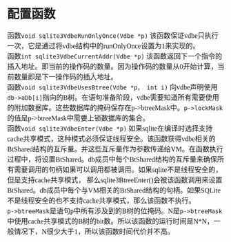 # 配置函数
<font face="微软雅黑" size="3px">

函数`void sqlite3VdbeRunOnlyOnce(Vdbe *p)`
该函数保证vdbe只执行一次，它是通过将vdbe结构中的runOnlyOnce设置为1来实现的。  
函数`int sqlite3VdbeCurrentAddr(Vdbe *p)`
该函数返回下一个指令的插入地址。即当前的操作码的数量。因为操作码的数量从0开始计算，当前数量即是下一操作码的插入地址。  
函数`void sqlite3VdbeUsesBtree(Vdbe *p， int i)`
向vdbe声明使用`db->aDb[i]`指向的B树。在语句准备阶段，vdbe需要知道所有需要使用的附加数据库。这些数据库的掩码保存在p->btreeMask中。`p->lockMask`的值是p->btreeMask中需要上锁数据库的集合。  
函数`void sqlite3VdbeEnter(Vdbe *p)`
如果sqlite在编译时选择支持cache共享模式，这种模式必须保证线程安全。该函数获得vdbe相关的BtShared结构的互斥量。并这些互斥量作为参数传递给VM。在函数执行过程中，将设置BtShared。db成员中每个BtShared结构的互斥量来确保所有需要调用的句柄如果可以调用都被调用。如果sqlite不是线程安全的，但是支持cache共享模式， 那么sqlite3BtreeEnter()会被该函数调用来设置BtShared。db成员中每个与VM相关的BtShared结构的句柄。如果SQLite不是线程安全的也不支持cache共享模式，那么该函数不执行。  
`p->btreeMask`是语句p中所有涉及到的B树的位掩码。N是`p->btreeMask`中使用cache共享模式的B树的bit数。所以该函数的运行时间是N*N，一般情况下，N很少大于1，所以该函数时间代价并不高。
